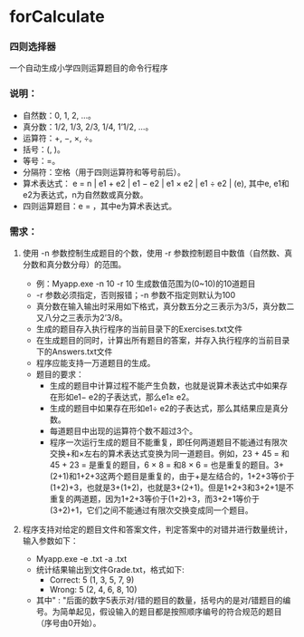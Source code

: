 # forCalculate

### 四则选择器
一个自动生成小学四则运算题目的命令行程序

### 说明：
* 自然数：0, 1, 2, …。
* 真分数：1/2, 1/3, 2/3, 1/4, 1’1/2, …。
* 运算符：+, −, ×, ÷。
* 括号：(, )。
* 等号：=。
* 分隔符：空格（用于四则运算符和等号前后）。
* 算术表达式：
  e = n | e1 + e2 | e1 − e2 | e1 × e2 | e1 ÷ e2 | (e),
  其中e, e1和e2为表达式，n为自然数或真分数。
* 四则运算题目：e = ，其中e为算术表达式。

### 需求：
1. 使用 -n 参数控制生成题目的个数，使用 -r 参数控制题目中数值（自然数、真分数和真分数分母）的范围。
   * 例：Myapp.exe -n 10 -r 10  生成数值范围为(0~10)的10道题目
   * -r 参数必须指定，否则报错；-n 参数不指定则默认为100
   * 真分数在输入输出时采用如下格式，真分数五分之三表示为3/5，真分数二又八分之三表示为2’3/8。
   * 生成的题目存入执行程序的当前目录下的Exercises.txt文件
   * 在生成题目的同时，计算出所有题目的答案，并存入执行程序的当前目录下的Answers.txt文件
   * 程序应能支持一万道题目的生成。
   * 题目的要求：
     * 生成的题目中计算过程不能产生负数，也就是说算术表达式中如果存在形如e1− e2的子表达式，那么e1≥ e2。
     * 生成的题目中如果存在形如e1÷ e2的子表达式，那么其结果应是真分数。
     * 每道题目中出现的运算符个数不超过3个。
     * 程序一次运行生成的题目不能重复，即任何两道题目不能通过有限次交换+和×左右的算术表达式变换为同一道题目。例如，23 + 45 = 和45 + 23 = 是重复的题目，6 × 8 = 和8 × 6 = 也是重复的题目。3+(2+1)和1+2+3这两个题目是重复的，由于+是左结合的，1+2+3等价于(1+2)+3，也就是3+(1+2)，也就是3+(2+1)。但是1+2+3和3+2+1是不重复的两道题，因为1+2+3等价于(1+2)+3，而3+2+1等价于(3+2)+1，它们之间不能通过有限次交换变成同一个题目。

2. 程序支持对给定的题目文件和答案文件，判定答案中的对错并进行数量统计，输入参数如下：
   * Myapp.exe -e <exercisefile>.txt -a <answerfile>.txt
   * 统计结果输出到文件Grade.txt，格式如下:
     * Correct: 5 (1, 3, 5, 7, 9)
     * Wrong: 5 (2, 4, 6, 8, 10)
   * 其中" : "后面的数字5表示对/错的题目的数量，括号内的是对/错题目的编号。为简单起见，假设输入的题目都是按照顺序编号的符合规范的题目（序号由0开始）。